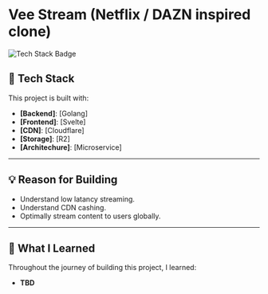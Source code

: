 # Vee Stream (Netflix / DAZN inspired clone)

![Tech Stack Badge](https://img.shields.io/badge/Tech%20Stack-Golang%20/%20Svelte-red)

## 🚀 Tech Stack

This project is built with:

- **[Backend]**: [Golang]
- **[Frontend]**: [Svelte]
- **[CDN]**: [Cloudflare]
- **[Storage]**: [R2]
- **[Architechure]**: [Microservice]

---

## 💡 Reason for Building

- Understand low latancy streaming.
- Understand CDN cashing.
- Optimally stream content to users globally.

---

## 🌱 What I Learned

Throughout the journey of building this project, I learned:

- **TBD**
